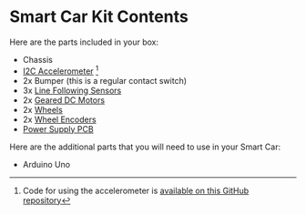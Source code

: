 # Smart Car Kit Contents

Here are the parts included in your box:

- Chassis
- [I2C Accelerometer](https://www.sparkfun.com/products/12589) [^1]
- 2x Bumper (this is a regular contact switch)
- 3x [Line Following Sensors](https://www.sparkfun.com/products/11769)
- 2x [Geared DC Motors](https://www.sparkfun.com/products/13302)
- 2x [Wheels](https://www.sparkfun.com/products/13259)
- 2x [Wheel Encoders](https://www.sparkfun.com/products/12629)
- [Power Supply PCB](power_supply_pcb.md)

Here are the additional parts that you will need to use in your Smart Car:
- Arduino Uno

[^1]: Code for using the accelerometer is [available on this GitHub repository](https://github.com/DoctorPCOD/DoctorPCOD/blob/0585ea07cd37a555d7ef3e248deb2fb208c21c19/smart-car/i2c_accelerometer.ino)

